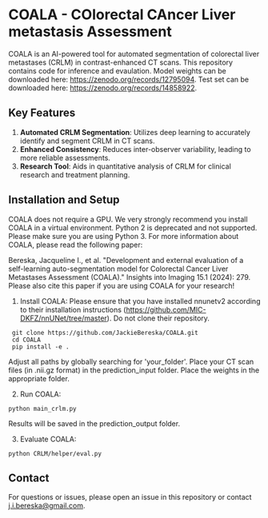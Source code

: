 ﻿# COALA - COlorectal CAncer Liver metastasis Assessment 
COALA is an AI-powered tool for automated segmentation of colorectal liver metastases (CRLM) in contrast-enhanced CT scans. This repository contains code for inference and evaulation. Model weights can be downloaded here: https://zenodo.org/records/12795094. Test set can be downloaded here: https://zenodo.org/records/14858922.

## Key Features

1. **Automated CRLM Segmentation**: Utilizes deep learning to accurately identify and segment CRLM in CT scans.
2. **Enhanced Consistency**: Reduces inter-observer variability, leading to more reliable assessments.
3. **Research Tool**: Aids in quantitative analysis of CRLM for clinical research and treatment planning.

## Installation and Setup

COALA does not require a GPU. We very strongly recommend you install COALA in a virtual environment.
Python 2 is deprecated and not supported. Please make sure you are using Python 3.
For more information about COALA, please read the following paper:

Bereska, Jacqueline I., et al. "Development and external evaluation of a self-learning auto-segmentation model for Colorectal Cancer Liver Metastases Assessment (COALA)." Insights into Imaging 15.1 (2024): 279.
Please also cite this paper if you are using COALA for your research!


1. Install COALA:
Please ensure that you have installed nnunetv2 according to their installation instructions (https://github.com/MIC-DKFZ/nnUNet/tree/master). Do not clone their repository. 
```
 git clone https://github.com/JackieBereska/COALA.git
 cd COALA
 pip install -e .
```
Adjust all paths by globally searching for 'your_folder'. Place your CT scan files (in .nii.gz format) in the prediction_input folder. Place the weights in the appropriate folder.

2. Run COALA:
```
python main_crlm.py
```
Results will be saved in the prediction_output folder.

3. Evaluate COALA:
```
python CRLM/helper/eval.py
```

## Contact
For questions or issues, please open an issue in this repository or contact j.i.bereska@gmail.com.
